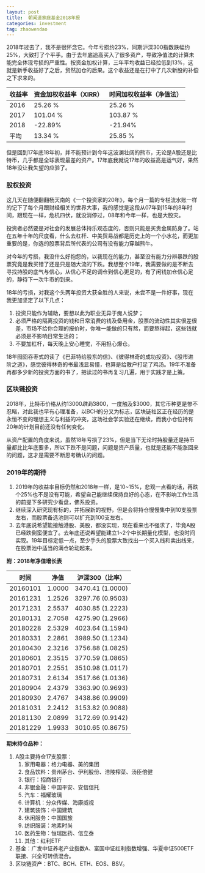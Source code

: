 ```yaml
---
layout: post
title:  朝闻道家庭基金2018年报
categories: investment
tag: zhaowendao
---
```

2018年过去了，我不是很怀念它。今年亏损约23%，同期沪深300指数跌幅约25%，大致打了个平手。由于去年底追高买入了很多资产，导致净值法的计算未能完全体现亏损的严重性。按资金加权计算，三年平均收益已经拉低到13%，这就是新手收益好了之后，贸然加仓的后果。这个收益还是在打中了几次新股的补偿之下求来的。

| 收益率 | 资金加权收益率（XIRR） | 时间加权收益率（净值法） |
| ------ | ---------------------- | ------------------------ |
| 2016   | 25.26 %                | 25.26 %                  |
| 2017   | 101.04 %               | 103.87 %                 |
| 2018   | -22.89%                | -21.94%                  |
| 平均   | 13.34 %                | 25.85 %                  |

但是回到17年底18年初，并不能预计到今年这波澜壮阔的熊市，无论是A股还是比特币，几乎都是全球表现最差的资产。17年底我就说17年的收益高是运气好，果然18年没让我失望的应验了。

### 股权投资

这几天在随便翻翻杨天南的《一个投资家的20年》，每个月一篇的专栏流水账一样的记下了每个月跟财经相关的世界大事，我的感觉是这段从07年到15年的8年时间，跟现在一样，危机四伏，就没消停过，08年和今年一样，也是大股灾。

投资者必然要是对社会的发展总体持乐观态度的，否则只能是买贵金属防身了。站在五年十年的尺度看，什么去杠杆、中美贸易战都是历史上的一个小水花，而更加重要的是，你选的股票背后所代表的公司有没有能力穿越熊牛。

对今年的亏损，我没什么好抱怨的，以我现在的能力，甚至没有能力分辨暴跌的股票究竟是我买错了还是只是随大流的下跌。我想整个19年，我需要做的是不断去寻找持股的底气与信心，从信心不足的调仓到信心更足的，有了闲钱加仓信心足的，静待下一次牛市的到来。

18年的亏损，对我这个头两年投资大获全胜的人来说，未尝不是一件好事，现在我更加坚定了以下几点：

1. 投资只能作为辅助，要想以此为职业无异于痴人说梦；
2. 必须严格的隔离投资的钱和日常消费的钱及备用金，股票的流动性其实很差很差，市场不给你合理的报价时，你唯一能做的只有熬，而要熬得起，这些钱就必须是不影响日常生活的；
3. 不要加杠杆，每天晚上安心睡觉，不用担心爆仓。

18年囫囵吞枣式的读了《巴菲特给股东的信》、《彼得林奇的成功投资》、《股市进阶之道》，感觉彼得林奇的书最浅显易懂，也算是给散户打足了鸡汤。19年不准备再都多少新的投资方面的书了，把读过的书再复习几遍，用于实践才是上策。

### 区块链投资

2018年，比特币价格从约$13000跌到$3800，一度触及$3000，其它币种更是惨不忍睹，对此我也早有心理准备，以BCH的分叉为标志，区块链社区正在经历的是永恒不变的理想主义与利益的冲突，这场社会学实验还在继续，而我小仓位持有20年的计划目前还没有任何变化。

从资产配置的角度来说，虽然18年亏损了23%，但是当下无论时持股量还是持币量都比比年底要多，所以下跌不是问题，问题是资产质量，也就是还能不能涨回来的问题，这才是需要不断思考确认的问题。


### 2019年的期待

1. 2019年的收益率目标仍然和2018年一样，是10~15%，悲观一点看的话，再跌个25%也不是没有可能，希望自己能继续保持良好的心态，在不影响工作生活的前提下多研究少看盘，佛系投资。
2. 继续深入研究现有标的，并拓展新的视野，但是会将持仓慢慢集中到10支股票左右，而股票备选池则可以扩充到100支左右。
3. 去年底说希望能接触港股、美股，都没实现，现在看来也不强求了，毕竟A股已经跌倒蛮便宜了。去年底还说希望能建立1~2个中长期量化模型，也没时间实现。19年目标定低一点，至少手头的股票大致找出一个买入线和卖出线来，在股票池中适当的满仓轮动起来。

**附：2018年净值增长表**

| 时间     | 净值   | 沪深300（比率）   |
| -------- | ------ | ----------------- |
| 20160101 | 1.0000 | 3470.41 (1.0000)  |
| 20161231 | 1.2526 | 3297.76 (0.9503)  |
| 20171231 | 2.5537 | 4030.85 (1.2223)  |
| 20180131 | 2.7058 | 4275.90 (1.2966)  |
| 20180228 | 2.5329 | 4023.64 (1.1594)  |
| 20180331 | 2.2861 | 3989.50 (1.1234)  |
| 20180430 | 2.3216 | 3756.88 (1.0825)  |
| 20180601 | 2.3515 | 3770.59 (1.0865)  |
| 20180701 | 2.2551 | 3510.98 (1.0117)  |
| 20180731 | 2.6134 | 3517.66 (1.0136)  |
| 20180904 | 2.4379 | 3363.90 (0.9693)  |
| 20180930 | 2.4767 | 3438.86 (0.9909)  |
| 20181031 | 2.2412 | 3153.82  (0.9088) |
| 20181130 | 2.0899 | 3172.69 (0.9142)  |
| 20181229 | 1.9933 | 3010.65  (0.8675) |

**期末持仓品种：**

1. A股主要持仓17支股票：
   1. 家用电器：格力电器、美的集团
   2. 食品饮料：贵州茅台、伊利股份、涪陵榨菜、汤臣倍健
   3. 银行：招商银行
   4. 非银金融：中国平安、安信信托
   5. 汽车：福耀玻璃
   6. 计算机：分众传媒、海康威视
   7. 建筑装饰：中国建筑
   8. 休闲服务：中国国旅
   9. 纺织服装：地素时尚
   10. 医药生物：恒瑞医药、信立泰
   11. 其他：红利ETF
2. 基金：广发中证养老产业指数A、富国中证红利指数增强、华夏中证500ETF联接、兴全可转债混合。
3. 区块链资产：BTC、BCH、ETH、EOS、BSV。




